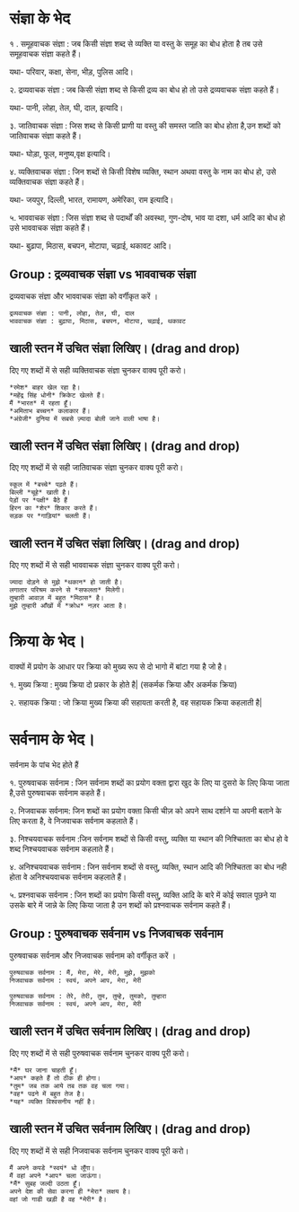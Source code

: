 # संज्ञा के भेद 

१ . समूहवाचक संज्ञा :
जब किसी संज्ञा शब्द से व्यक्ति या वस्तु के समूह का बोध होता है तब उसे समूहवाचक संज्ञा कहते हैं।

यथा- परिवार, कक्षा, सेना, भीड़, पुलिस आदि।

२. द्रव्यवाचक संज्ञा :
जब किसी संज्ञा शब्द से किसी द्रव्य का बोध हो तो उसे द्रव्यवाचक संज्ञा कहते हैं।

यथा- पानी, लोहा, तेल, घी, दाल, इत्यादि।

३. जातिवाचक संज्ञा :
जिस शब्द से किसी प्राणी या वस्तु की समस्त जाति का बोध होता है,उन शब्दों को जातिवाचक संज्ञा कहते हैं।

यथा- घोड़ा, फूल, मनुष्य,वृक्ष इत्यादि।

४. व्यक्तिवाचक संज्ञा :
जिन शब्दों से किसी विशेष व्यक्ति, स्थान अथवा वस्तु के नाम का बोध हो, उसे व्यक्तिवाचक संज्ञा कहते हैं।

यथा- जयपुर, दिल्ली, भारत, रामायण, अमेरिका, राम इत्यादि।

५. भाववाचक संज्ञा :
जिस संज्ञा शब्द से पदार्थों की अवस्था, गुण-दोष, भाव या दशा, धर्म आदि का बोध हो उसे भाववाचक संज्ञा कहते हैं।

यथा- बुढ़ापा, मिठास, बचपन, मोटापा, चढ़ाई, थकावट आदि।

## Group : द्रव्यवाचक संज्ञा vs भाववाचक संज्ञा
द्रव्यवाचक संज्ञा और भाववाचक संज्ञा को वर्गीकृत करें ।
```
द्रव्यवाचक संज्ञा : पानी, लोहा, तेल, घी, दाल
भाववाचक संज्ञा : बुढ़ापा, मिठास, बचपन, मोटापा, चढ़ाई, थकावट
```
## खाली स्तन में उचित संज्ञा लिखिए। (drag and drop)
दिए गए शब्दों में से सही व्यक्तिवाचक संज्ञा चुनकर वाक्य पूरी करो।
```
*रमेश* बाहर खेल रहा है।
*महेंद्र सिंह धोनी* क्रिकेट खेलते हैं।
मैं *भारत* में रहता हूँ।
*अमिताभ बच्चन* कलाकार हैं।
*अंग्रेजी* दुनिया में सबसे ज़्यादा बोली जाने वाली भाषा है।
```
## खाली स्तन में उचित संज्ञा लिखिए। (drag and drop)
दिए गए शब्दों में से सही जातिवाचक संज्ञा चुनकर वाक्य पूरी करो।
```
स्कूल में *बच्चे* पढ़ते हैं।
बिल्ली *चूहे* खाती है।
पेड़ों पर *पक्षी* बैठे हैं
हिरन का *शेर* शिकार करते हैं।
सड़क पर *गाड़ियां* चलती हैं।
```
## खाली स्तन में उचित संज्ञा लिखिए। (drag and drop)
दिए गए शब्दों में से सही भाववाचक संज्ञा चुनकर वाक्य पूरी करो।
```
ज्यादा दोड़ने से मुझे *थकान* हो जाती है।
लगातार परिश्रम करने से *सफलता* मिलेगी।
तुम्हारी आवाज़ में बहुत *मिठास* है।
मुझे तुम्हारी आँखों में *क्रोध* नज़र आता है।
```
# क्रिया के भेद। 

वाक्यों में प्रयोग के आधार पर क्रिया को मुख्य रूप से दो भागो में बांटा गया है जो है। 

१. मुख्य क्रिया : मुख्य क्रिया दो प्रकार के होते है| (सकर्मक क्रिया और अकर्मक क्रिया)

२. सहायक क्रिया : जो क्रिया मुख्य क्रिया की सहायता करती है, वह सहायक क्रिया कहलाती है| 

# सर्वनाम के भेद।
सर्वनाम के पांच भेद होते हैं 

१. पुरुषवाचक सर्वनाम : जिन सर्वनाम शब्दों का प्रयोग वक्ता द्वारा खुद के लिए या दुसरो के लिए किया जाता है,उसे पुरुषवाचक सर्वनाम कहते हैं।

२. निजवाचक सर्वनाम: जिन शब्दों का प्रयोग वक्ता किसी चीज़ को अपने साथ दर्शाने या अपनी बताने के लिए करता है, वे निजवाचक सर्वनाम कहलाते हैं।

३. निश्चयवाचक सर्वनाम :जिन सर्वनाम शब्दों से किसी वस्तु, व्यक्ति या स्थान की निश्चितता का बोध हो वे शब्द निश्चयवाचक सर्वनाम कहलाते हैं।

४. अनिश्चयवाचक सर्वनाम : जिन सर्वनाम शब्दों से वस्तु, व्यक्ति, स्थान आदि की निश्चितता का बोध नही होता वे अनिश्चयवाचक सर्वनाम कहलाते हैं।

५. प्रश्नवाचक सर्वनाम : जिन शब्दों का प्रयोग किसी वस्तु, व्यक्ति आदि के बारे में कोई सवाल पूछने या उसके बारे में जान्ने के लिए किया जाता है उन शब्दों को प्रश्नवाचक सर्वनाम कहते हैं।

## Group : पुरुषवाचक सर्वनाम vs निजवाचक सर्वनाम
पुरुषवाचक सर्वनाम और निजवाचक सर्वनाम को वर्गीकृत करें ।
```
पुरुषवाचक सर्वनाम : मैं, मेरा, मेरे, मेरी, मुझे, मुझको 
निजवाचक सर्वनाम : स्वयं, अपने आप, मेरा, मेरी
```
```
पुरुषवाचक सर्वनाम : तेरे, तेरी, तुम, तुम्हे, तुमको, तुम्हारा 
निजवाचक सर्वनाम : स्वयं, अपने आप, मेरा, मेरी
```

## खाली स्तन में उचित सर्वनाम लिखिए। (drag and drop)
दिए गए शब्दों में से सही पुरुषवाचक सर्वनाम चुनकर वाक्य पूरी करो।
```
*मैं* घर जाना चाहती हूँ।
*आप* कहते हैं तो ठीक ही होगा।
*तुम* जब तक आये तब तक वह चला गया।
*वह* पढने में बहुत तेज है।
*यह* व्यक्ति विश्वसनीय नहीं है।
```
## खाली स्तन में उचित सर्वनाम लिखिए। (drag and drop)
दिए गए शब्दों में से सही निजवाचक सर्वनाम चुनकर वाक्य पूरी करो।
```
मैं अपने कपडे *स्वयं* धो लूँगा।
मैं वहां अपने *आप* चला जाऊंगा।
*मैं* सुबह जल्दी उठता हूँ।
अपने देश की सेवा करना ही *मेरा* लक्षय है।
वहां जो गाडी खड़ी है वह *मेरी* है।
```
